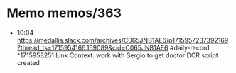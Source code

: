 # Memo memos/363
- 10:04 https://medallia.slack.com/archives/C065JNB1AE6/p1715957237392169?thread_ts=1715954166.159089&cid=C065JNB1AE6 #daily-record ^1715958251
Link Context:
work with Sergio to get doctor DCR script created